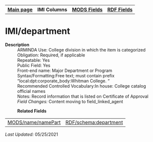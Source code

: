 <!DOCTYPE html>
<html>

<body>
<table style="width:100%">
  <tr>
    <th><a href="index.md">Main page</a></th>
	<th>IMI Columns</th>
    <th><a href="MODS.md">MODS Fields</a></th>
    <th><a href="#">RDF Fields</a></th>
  </tr>
</table>
<h1>IMI/department</h1>
<dl>
  <dt><b>Description</b></dt>
  <dd>ARMINDA Use: College division in which the item is categorized</dd>
  <dd>Obligation:  Required, if applicable</dd>
  <dd>Repeatable: Yes</dd>
  <dd>Public Field: Yes</dd>
  <dd>Front-end name: Major Department or Program</dd>
  <dd>Syntax/Formatting:Free text; must contain prefix “local:dpt:corporate_body:Whitman College. “</dd>
  <dd>Recommended Controlled Vocabulary:</font>In house: College catalog official names</dd>
  <dd>Notes: Record information that is listed on Certificate of Approval </dd>
  <dd><i>Field Changes: </i>Content moving to field_linked_agent</dd></dl>
</body>
<dl>
	<dd><b>Related Fields</b></dd>
		<table>
			<td><a href="mods.name.md">MODS/name/namePart</a></td>
			<td><a href="RDF.schema.department.md">RDF/schema:department</a></td>
		</table>
<p><i>Last Updated: </i>05/25/2021</p>
</dl>
</html>